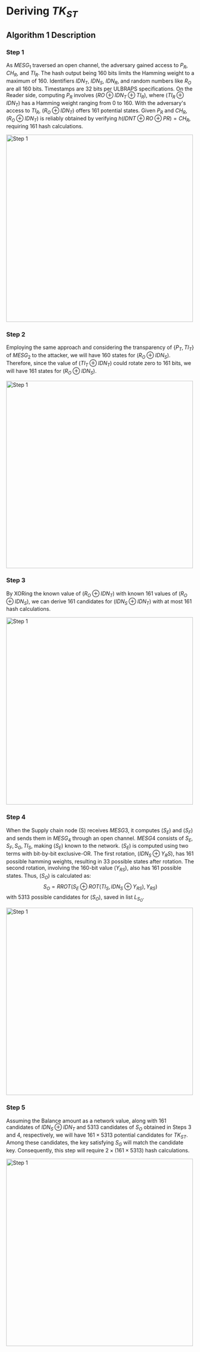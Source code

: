 # Deriving $TK_{ST}$

## Algorithm 1 Description
### Step 1

As $MESG_1$ traversed an open channel, the adversary gained access to $P_R$, $CH_R$, and $TI_R$. The hash output being 160 bits limits the Hamming weight to a maximum of 160. Identifiers $IDN_T$, $IDN_S$, $IDN_R$, and random numbers like $R_O$ are all 160 bits. Timestamps are 32 bits per ULBRAPS specifications. On the Reader side, computing $P_R$ involves $(RO \oplus IDN_T \oplus TI_R)$, where $(TI_R \oplus IDN_T)$ has a Hamming weight ranging from 0 to 160. With the adversary's access to $TI_R$, $(R_O \oplus IDN_T)$ offers 161 potential states. Given $P_R$ and $CH_R$, $(R_O \oplus IDN_T)$ is reliably obtained by verifying $h(IDNT \oplus RO \oplus PR) = CH_R$, requiring 161 hash calculations.

<img src="https://github.com/nargesmokhtari/ULBRAP-Protocol/assets/126694721/bd1eedef-851c-45cd-a5d0-e4c53fb80e98" alt="Step 1" width="500"/>

### Step 2

Employing the same approach and considering the transparency of $\{P_T, TI_T\}$ of $MESG_2$ to the attacker, we will have 160 states for $(R_O \oplus IDN_S)$. Therefore, since the value of $(TI_T \oplus IDN_T)$ could rotate zero to 161 bits, we will have 161 states for $(R_O \oplus IDN_S)$. 

<img src="https://github.com/nargesmokhtari/ULBRAP-Protocol/assets/126694721/4a8f28dc-32e2-4d1b-be29-d270e94eb9ac" alt="Step 1" width="500"/>

### Step 3
By XORing the known value of $(R_O \oplus IDN_T)$ with known 161 values of $(R_O \oplus IDN_S)$, we can derive 161 candidates for $(IDN_S \oplus IDN_T)$ with at most 161 hash calculations.

<img src="https://github.com/nargesmokhtari/ULBRAP-Protocol/assets/126694721/db48147f-7598-450a-a155-dda672114166" alt="Step 1" width="500"/>

### Step 4

When the Supply chain node (S) receives $MESG3$, it computes $(S_E)$ and $(S_F)$ and sends them in $MESG_4$ through an open channel. $MESG4$ consists of ${S_E, S_F, S_G, TI_S}$, making $(S_E)$ known to the network. $(S_E)$ is computed using two terms with bit-by-bit exclusive-OR. The first rotation, $(IDN_S \oplus Y_RS)$, has 161 possible hamming weights, resulting in 33 possible states after rotation. The second rotation, involving the 160-bit value $(Y_{RS})$, also has 161 possible states. Thus, $(S_O)$ is calculated as: 
$$S_O = RROT(S_E \oplus ROT(TI_S,IDN_S \oplus Y_{RS}), Y_{RS})$$ 
with 5313 possible candidates for $(S_O)$, saved in list $L_{S_O}$. 

<img src="https://github.com/nargesmokhtari/ULBRAP-Protocol/assets/126694721/7d69ce19-5281-4baf-89b4-872e66a2f2ce" alt="Step 1" width="500"/>

### Step 5
Assuming the Balance amount as a network value, along with 161 candidates of $IDN_S \oplus IDN_T$ and 5313 candidates of $S_O$ obtained in Steps 3 and 4, respectively, we will have $161 \times 5313$ potential candidates for $TK_{ST}$. Among these candidates, the key satisfying $S_G$ will match the candidate key. Consequently, this step will require $2 \times (161 \times 5313)$ hash calculations.

<img src="https://github.com/nargesmokhtari/ULBRAP-Protocol/assets/126694721/fb5a42e6-67e1-46d2-932f-48cd76ed02a1" alt="Step 1" width="500"/>



